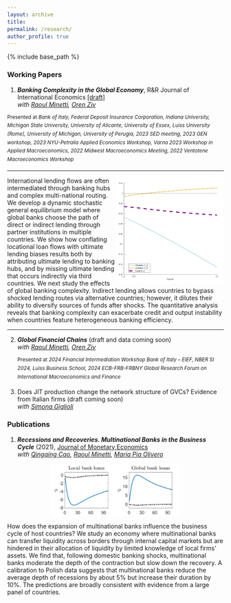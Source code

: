 ```yaml
---
layout: archive
title: 
permalink: /research/
author_profile: true
---
```


{% include base_path %}


### Working Papers
1. ***Banking Complexity in the Global Economy***,   R&R Journal of International Economics <a href="https://giacomo-romanini.github.io/files/MRZ_BankingPaths.pdf" target="_blank">[draft]</a>  \
 *with <a href="https://raoulminetti.weebly.com/" target="_blank">Raoul Minetti</a>, <a href="https://orenziv.org/" target="_blank">Oren Ziv</a>* 

<sup>Presented at *Bank of Italy, Federal Deposit Insurance Corporation, Indiana University, Michigan State University, University of Alicante, University of Essex, Luiss University (Rome), University of Michigan, University of Perugia, 2023 SED meeting, 2023 GEN workshop, 2023 NYU-Petralia Applied Economics Workshop, Varna 2023 Workshop in Applied Macroeconomics, 2022 Midwest Macroeconomics Meeting, 2022 Ventotene Macroeconomics Workshop* </sup>

---
 <img img align="right" src="https://github.com/giacomo-romanini/giacomo-romanini.github.io/blob/master/images/Complexity.png?raw=true" alt="drawing" width="50%"/>
International lending flows are often intermediated through banking hubs and complex multi-national routing. We develop a dynamic stochastic general equilibrium model where global banks choose the path of direct or indirect lending through partner institutions in multiple countries. We show how conflating locational loan flows with ultimate lending biases results both by attributing ultimate lending to banking hubs, and by missing ultimate lending that occurs indirectly via third countries. We next study the effects of global banking complexity. Indirect lending allows countries to bypass shocked lending routes via alternative countries; however, it dilutes their ability to diversify sources of funds after shocks. The quantitative analysis reveals that banking complexity can exacerbate credit and output instability when countries feature heterogeneous banking efficiency. 

---

2. ***Global Financial Chains*** (draft and data coming soon)\
*with <a href="https://raoulminetti.weebly.com/" target="_blank">Raoul Minetti</a>, <a href="https://orenziv.org/" target="_blank">Oren Ziv</a>*

    <sup>Presented at *2024 Financial Intermediation Workshop Bank of Italy – EIEF, NBER SI 2024, Luiss Business School, 2024 ECB-FRB-FRBNY Global Research Forum on International Macroeconomics and Finance* </sup>

3. Does JIT production change the network structure of GVCs? Evidence from Italian firms (draft coming soon) \
*with <a href="https://sites.google.com/carloalberto.org/simona-giglioli/home" target="_blank">Simona Giglioli</a>* 

### Publications

  1. ***Recessions and Recoveries. Multinational Banks in the Business Cycle*** (2021), <a href="https://www.sciencedirect.com/science/article/abs/pii/S0304393220300015" target="_blank"> Journal of Monetary Economics</a>  \
*with <a href="https://qingqingcao.weebly.com/" target="_blank">Qingqing Cao</a>, <a href="https://raoulminetti.weebly.com/" target="_blank">Raoul Minetti</a>, <a href="https://www.lebow.drexel.edu/people/mariaolivero" target="_blank">Maria Pia Olivero</a>* 


<p align="center">
  <img src="https://github.com/giacomo-romanini/giacomo-romanini.github.io/blob/master/images/JMEfig.png?raw=true" alt="drawing" align="center" width="60%"/>
</p>

How does the expansion of multinational banks influence the business cycle of host countries? We study an economy where multinational banks can transfer liquidity across borders through internal capital markets but are hindered in their allocation of liquidity by limited knowledge of local firms’ assets. We find that, following domestic banking shocks, multinational banks moderate the depth of the contraction but slow down the recovery. A calibration to Polish data suggests that multinational banks reduce the average depth of recessions by about 5% but increase their duration by 10%. The predictions are broadly consistent with evidence from a large panel of countries.




